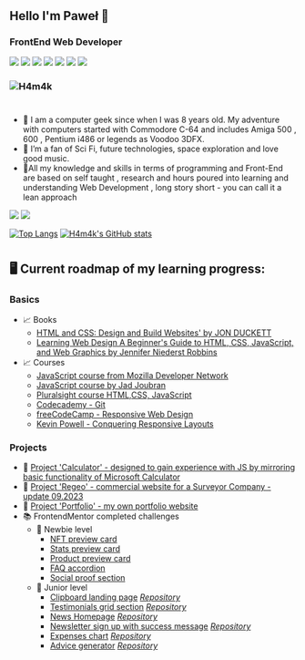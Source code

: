 # 
## Hello I'm Paweł 👋
### FrontEnd Web Developer 
![](https://img.shields.io/badge/Structure-HTML5-informational?style=flat&logo=<LOGO_NAME>&logoColor=white&color=e54d26)
![](https://img.shields.io/badge/Style-CSS3-informational?style=flat&logo=<LOGO_NAME>&logoColor=white&color=0b73ba)
![](https://img.shields.io/badge/SASS-CSS-informational?style=flat&logo=<LOGO_NAME>&logoColor=white&color=0b73ba)
![](https://img.shields.io/badge/BEM-CSS-informational?style=flat&logo=<LOGO_NAME>&logoColor=white&color=0b73ba)
![](https://img.shields.io/badge/JavaScript-JS-informational?style=flat&logo=<LOGO_NAME>&logoColor=white&color=d9b82d)
![](https://img.shields.io/badge/Git-VSC-informational?style=flat&logo=<LOGO_NAME>&logoColor=white&color=f05033)
![](https://img.shields.io/badge/Bootstrap-SASS-informational?style=flat&logo=<LOGO_NAME>&logoColor=white&color=cc6699)
### [](https://www.codewars.com/users/H4m4k) ![H4m4k](https://www.codewars.com/users/H4m4k/badges/small)
#




- 🧑 I am a computer geek since when I was 8 years old. My adventure with computers started with Commodore C-64 and includes Amiga 500 , 600 , Pentium i486 or legends as Voodoo 3DFX.
- 👀 I’m a fan of Sci Fi, future technologies, space exploration and love good music.
- :honeybee:All my knowledge and skills in terms of programming and Front-End are based on self taught , research and hours poured into learning and understanding Web Development , long story short - you can call it a lean approach


<a target="_blank"
href="https://www.linkedin.com/in/pawel--janik"><img
src="https://img.shields.io/badge/-LinkedIn-0077b5?style=for-the-badge&logo=LinkedIn&logoColor=white"></img></a>
<a target="_blank"
href="mailto:pawel.janik.1983@gmail.com"><img
src="https://img.shields.io/badge/-Gmail-D14836?style=for-the-badge&logo=Gmail&logoColor=white"></img></a>

[![Top Langs](https://github-readme-stats-sigma-five.vercel.app/api/top-langs/?username=h4m4k&theme=vue-dark)](https://github.com/anuraghazra/github-readme-stats)
[![H4m4k's GitHub stats](https://github-readme-stats-sigma-five.vercel.app/api?username=h4m4k&count_private=true&theme=vue-dark)](https://github.com/h4m4k/github-readme-stats)


#
## 🖥️ Current roadmap of my learning progress:
### Basics
+   📈 Books
       - [HTML and CSS: Design and Build Websites' by JON DUCKETT](https://www.amazon.com/HTML-CSS-Design-Build-Websites/dp/1118008189)
       - [Learning Web Design A Beginner's Guide to HTML, CSS, JavaScript, and Web Graphics by Jennifer Niederst Robbins](https://learningwebdesign.com/)
+   📈 Courses
       - [JavaScript course from Mozilla Developer Network](https://developer.mozilla.org/en-US/docs/Web/JavaScript/Guide)
       - [JavaScript course by Jad Joubran](https://learnjavascript.online/)
       - [Pluralsight course HTML,CSS, JavaScript](https://www.pluralsight.com/) 
       - [Codecademy - Git](https://www.codecademy.com/resources/docs/git)
       - [freeCodeCamp - Responsive Web Design](https://www.freecodecamp.org/certification/H4m4k/responsive-web-design)
       - [Kevin Powell - Conquering Responsive Layouts](https://courses.kevinpowell.co/conquering-responsive-layouts)
### Projects
+   📇 [Project 'Calculator' - designed to gain experience with JS by mirroring basic functionality of Microsoft Calculator](https://calculator-object.vercel.app/)
+   📇 [Project 'Regeo' - commercial website for a Surveyor Company - update 09.2023](http://www.regeo.pl)
+   📇 [Project 'Portfolio' - my own portfolio website](https://h4m4k.github.io/)
+  📚 FrontendMentor completed challenges 
     - 📗   Newbie level
          -    [NFT preview card](https://nft-preview-card-component-iota-blue.vercel.app/)
          -    [Stats preview card](https://stats-preview-chi-blond.vercel.app/)
          -    [Product preview card](https://product-preview-card-murex.vercel.app)
          -    [FAQ accordion](https://faq-accordion-main-wxdy.vercel.app/)
          -    [Social proof section](https://social-proof-section-master-eta-six.vercel.app)
     - 📙   Junior level
       -    [Clipboard landing page](https://clipboard-landing-page-master-hazel-alpha.vercel.app/) [*Repository*](https://github.com/H4m4k/clipboard-landing-page-master)
       -    [Testimonials grid section](https://testimonials-grid-section-theta-lake.vercel.app/) [*Repository*](https://github.com/H4m4k/Testimonials-grid-section)
       -    [News Homepage](https://news-homepage-main-lilac.vercel.app/) [*Repository*](https://github.com/H4m4k/news-homepage-main)
       -    [Newsletter sign up with success message](https://newsletter-sign-up-with-success-message-main-ebon.vercel.app/) [*Repository*](https://github.com/H4m4k/newsletter-sign-up-with-success-message-main)
       -    [Expenses chart](https://expenses-chart-component-main-sigma-azure.vercel.app/) [*Repository*](https://github.com/H4m4k/expenses-chart-component-main)
       -    [Advice generator](https://advice-generator-app-six-flame.vercel.app/) [*Repository*](https://github.com/H4m4k/advice-generator-app)
          
###




<!---
H4m4k/H4m4k is a ✨ special ✨ repository because its `README.md` (this file) appears on your GitHub profile.
You can click the Preview link to take a https://www.codewars.com/dashboard
- look at your changes.
--->
